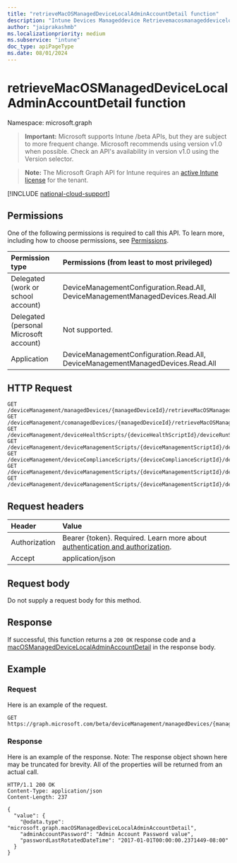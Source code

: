 ```yaml
---
title: "retrieveMacOSManagedDeviceLocalAdminAccountDetail function"
description: "Intune Devices Manageddevice Retrievemacosmanageddevicelocaladminaccountdetail Api ."
author: "jaiprakashmb"
ms.localizationpriority: medium
ms.subservice: "intune"
doc_type: apiPageType
ms.date: 08/01/2024
---
```


# retrieveMacOSManagedDeviceLocalAdminAccountDetail function

Namespace: microsoft.graph

> **Important:** Microsoft supports Intune /beta APIs, but they are subject to more frequent change. Microsoft recommends using version v1.0 when possible. Check an API's availability in version v1.0 using the Version selector.

> **Note:** The Microsoft Graph API for Intune requires an [active Intune license](https://go.microsoft.com/fwlink/?linkid=839381) for the tenant.



[!INCLUDE [national-cloud-support](../../includes/all-clouds.md)]

## Permissions
One of the following permissions is required to call this API. To learn more, including how to choose permissions, see [Permissions](/graph/permissions-reference).

|Permission type|Permissions (from least to most privileged)|
|:---|:---|
|Delegated (work or school account)|DeviceManagementConfiguration.Read.All, DeviceManagementManagedDevices.Read.All|
|Delegated (personal Microsoft account)|Not supported.|
|Application|DeviceManagementConfiguration.Read.All, DeviceManagementManagedDevices.Read.All|

## HTTP Request
<!-- {
  "blockType": "ignored"
}
-->
``` http
GET /deviceManagement/managedDevices/{managedDeviceId}/retrieveMacOSManagedDeviceLocalAdminAccountDetail
GET /deviceManagement/comanagedDevices/{managedDeviceId}/retrieveMacOSManagedDeviceLocalAdminAccountDetail
GET /deviceManagement/deviceHealthScripts/{deviceHealthScriptId}/deviceRunStates/{deviceHealthScriptDeviceStateId}/managedDevice/retrieveMacOSManagedDeviceLocalAdminAccountDetail
GET /deviceManagement/deviceManagementScripts/{deviceManagementScriptId}/deviceRunStates/{deviceManagementScriptDeviceStateId}/managedDevice/retrieveMacOSManagedDeviceLocalAdminAccountDetail
GET /deviceManagement/deviceComplianceScripts/{deviceComplianceScriptId}/deviceRunStates/{deviceComplianceScriptDeviceStateId}/managedDevice/retrieveMacOSManagedDeviceLocalAdminAccountDetail
GET /deviceManagement/deviceManagementScripts/{deviceManagementScriptId}/deviceRunStates/{deviceManagementScriptDeviceStateId}/managedDevice/users/{userId}/managedDevices/{managedDeviceId}/retrieveMacOSManagedDeviceLocalAdminAccountDetail
GET /deviceManagement/deviceManagementScripts/{deviceManagementScriptId}/deviceRunStates/{deviceManagementScriptDeviceStateId}/managedDevice/detectedApps/{detectedAppId}/managedDevices/{managedDeviceId}/retrieveMacOSManagedDeviceLocalAdminAccountDetail
```

## Request headers
|Header|Value|
|:---|:---|
|Authorization|Bearer {token}. Required. Learn more about [authentication and authorization](/graph/auth/auth-concepts).|
|Accept|application/json|

## Request body
Do not supply a request body for this method.

## Response
If successful, this function returns a `200 OK` response code and a [macOSManagedDeviceLocalAdminAccountDetail](../resources/intune-devices-macosmanageddevicelocaladminaccountdetail.md) in the response body.

## Example

### Request
Here is an example of the request.
``` http
GET https://graph.microsoft.com/beta/deviceManagement/managedDevices/{managedDeviceId}/retrieveMacOSManagedDeviceLocalAdminAccountDetail
```

### Response
Here is an example of the response. Note: The response object shown here may be truncated for brevity. All of the properties will be returned from an actual call.
``` http
HTTP/1.1 200 OK
Content-Type: application/json
Content-Length: 237

{
  "value": {
    "@odata.type": "microsoft.graph.macOSManagedDeviceLocalAdminAccountDetail",
    "adminAccountPassword": "Admin Account Password value",
    "passwordLastRotatedDateTime": "2017-01-01T00:00:00.2371449-08:00"
  }
}
```
